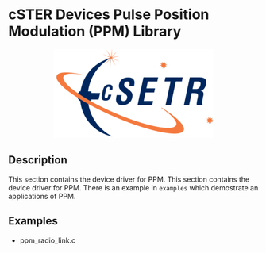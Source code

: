 # cSTER Devices Pulse Position Modulation (PPM) Library

<div align="center">
<p>
<img src="../resources/images/cSTER_logo.png"></p>
</div>

## Description
This section contains the device driver for PPM. This section contains the device driver for PPM. There is an example in  `examples` which demostrate an applications of PPM.

## Examples
- ppm_radio_link.c
